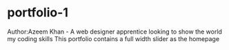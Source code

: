 # portfolio-1
Author:Azeem Khan - A web designer apprentice looking to show the world my coding skills
This portfolio contains a full width slider as the homepage
